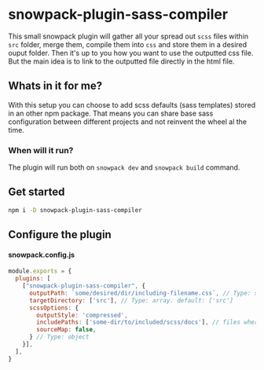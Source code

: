 # snowpack-plugin-sass-compiler
This small snowpack plugin will gather all your spread out `scss` files within `src` folder, merge them, compile them into `css` and store them in a desired ouput folder. Then it's up to you how you want to use the outputted css file. But the main idea is to link to the outputted file directly in the html file.

## Whats in it for me?
With this setup you can choose to add scss defaults (sass templates) stored in an other npm package. That means you can share base sass configuration between different projects and not reinvent the wheel al the time.

### When will it run?
The plugin will run both on `snowpack dev` and `snowpack build` command.

## Get started
```bash
npm i -D snowpack-plugin-sass-compiler
```

## Configure the plugin

#### snowpack.config.js
```js
module.exports = {
  plugins: [
    ["snowpack-plugin-sass-compiler", {
      outputPath: `some/desired/dir/including-filename.css`, // Type: string, default: public/css-site/styles.css
      targetDirectory: ['src'], // Type: array. default: ['src']
      scssOptions: {
        outputStyle: 'compressed',
        includePaths: ['some-dir/to/included/scss/docs'], // files where to locate included scss documents
        sourceMap: false,
      } // Type: object
    }],
  ],
}
```
